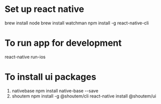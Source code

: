 
# Set up react native
brew install node
brew install watchman
npm install -g react-native-cli

# To run app for development
react-native run-ios

# To install ui packages
1. nativebase
npm install native-base --save
2. shoutem
npm install -g @shoutem/cli
react-native install @shoutem/ui